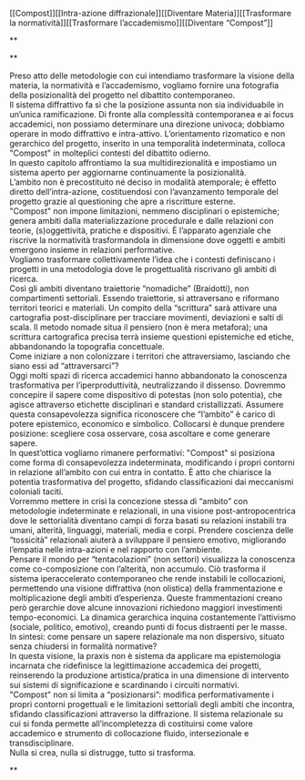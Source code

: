 [[Compost]][[Intra-azione diffrazionale]][[Diventare Materia]][[Trasformare la normatività]][[Trasformare l’accademismo]][[Diventare “Compost”]]

**

**

Preso atto delle metodologie con cui intendiamo trasformare la visione della materia, la normatività e l’accademismo, vogliamo fornire una fotografia della posizionalità del progetto nel dibattito contemporaneo.  
Il sistema diffrattivo fa sì che la posizione assunta non sia individuabile in un’unica ramificazione. Di fronte alla complessità contemporanea e ai focus accademici, non possiamo determinare una direzione univoca; dobbiamo operare in modo diffrattivo e intra-attivo. L’orientamento rizomatico e non gerarchico del progetto, inserito in una temporalità indeterminata, colloca "Compost" in molteplici contesti del dibattito odierno.  
In questo capitolo affrontiamo la sua multidirezionalità e impostiamo un sistema aperto per aggiornarne continuamente la posizionalità.  
L’ambito non è precostituito né deciso in modalità atemporale; è effetto diretto dell’intra-azione, costituendosi con l’avanzamento temporale del progetto grazie al questioning che apre a riscritture esterne.  
"Compost" non impone limitazioni, nemmeno disciplinari o epistemiche; genera ambiti dalla materializzazione procedurale e dalle relazioni con teorie, (s)oggettività, pratiche e dispositivi. È l’apparato agenziale che riscrive la normatività trasformandola in dimensione dove oggetti e ambiti emergono insieme in relazioni performative.  
Vogliamo trasformare collettivamente l’idea che i contesti definiscano i progetti in una metodologia dove le progettualità riscrivano gli ambiti di ricerca.  
Così gli ambiti diventano traiettorie “nomadiche” (Braidotti), non compartimenti settoriali. Essendo traiettorie, si attraversano e riformano territori teorici e materiali. Un compito della “scrittura” sarà attivare una cartografia post-disciplinare per tracciare movimenti, deviazioni e salti di scala. Il metodo nomade situa il pensiero (non è mera metafora); una scrittura cartografica precisa terrà insieme questioni epistemiche ed etiche, abbandonando la topografia concettuale.  
Come iniziare a non colonizzare i territori che attraversiamo, lasciando che siano essi ad “attraversarci”?  
Oggi molti spazi di ricerca accademici hanno abbandonato la conoscenza trasformativa per l’iperproduttività, neutralizzando il dissenso. Dovremmo concepire il sapere come dispositivo di potestas (non solo potentia), che agisce attraverso etichette disciplinari e standard cristallizzati. Assumere questa consapevolezza significa riconoscere che “l’ambito” è carico di potere epistemico, economico e simbolico. Collocarsi è dunque prendere posizione: scegliere cosa osservare, cosa ascoltare e come generare sapere.  
In quest’ottica vogliamo rimanere performativi: "Compost" si posiziona come forma di consapevolezza indeterminata, modificando i propri contorni in relazione all’ambito con cui entra in contatto. È atto che chiarisce la potentia trasformativa del progetto, sfidando classificazioni dai meccanismi coloniali taciti.  
Vorremmo mettere in crisi la concezione stessa di “ambito” con metodologie indeterminate e relazionali, in una visione post-antropocentrica dove le settorialità diventano campi di forza basati su relazioni instabili tra umani, alterità, linguaggi, materiali, media e corpi. Prendere coscienza delle “tossicità” relazionali aiuterà a sviluppare il pensiero emotivo, migliorando l’empatia nelle intra-azioni e nel rapporto con l’ambiente.  
Pensare il mondo per “tentacolazioni” (non settori) visualizza la conoscenza come co-composizione con l’alterità, non accumulo. Ciò trasforma il sistema iperaccelerato contemporaneo che rende instabili le collocazioni, permettendo una visione diffrattiva (non olistica) della frammentazione e moltiplicazione degli ambiti d’esperienza. Queste frammentazioni creano però gerarchie dove alcune innovazioni richiedono maggiori investimenti tempo-economici. La dinamica gerarchica inquina costantemente l’attivismo (sociale, politico, emotivo), creando punti di focus distraenti per le masse.  
In sintesi: come pensare un sapere relazionale ma non dispersivo, situato senza chiudersi in formalità normative?  
In questa visione, la praxis non è sistema da applicare ma epistemologia incarnata che ridefinisce la legittimazione accademica dei progetti, reinserendo la produzione artistica/pratica in una dimensione di intervento sui sistemi di significazione e scardinando i circuiti normativi.  
"Compost" non si limita a “posizionarsi”: modifica performativamente i propri contorni progettuali e le limitazioni settoriali degli ambiti che incontra, sfidando classificazioni attraverso la diffrazione. Il sistema relazionale su cui si fonda permette all’incompletezza di costituirsi come valore accademico e strumento di collocazione fluido, intersezionale e transdisciplinare.  
Nulla si crea, nulla si distrugge, tutto si trasforma.

**